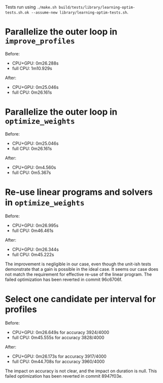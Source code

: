 Tests run using `./make.sh build/tests/library/learning-optim-tests.sh.ok --assume-new library/learning-optim-tests.sh`.

# Parallelize the outer loop in `improve_profiles`

Before:

- CPU+GPU: 0m26.288s
- full CPU: 1m10.929s

After:

- CPU+GPU: 0m25.046s
- full CPU: 0m26.161s

# Parallelize the outer loop in `optimize_weights`

Before:

- CPU+GPU: 0m25.046s
- full CPU: 0m26.161s

After:

- CPU+GPU: 0m4.560s
- full CPU: 0m5.367s

# Re-use linear programs and solvers in `optimize_weights`

Before:

- CPU+GPU: 0m26.995s
- full CPU: 0m46.461s

After:

- CPU+GPU: 0m26.344s
- full CPU: 0m45.222s

The improvement is negligible in our case, even though the unit-ish tests demonstrate that a gain is possible in the ideal case.
It seems our case does not match the requirement for effective re-use of the linear program.
The failed optimization has been reverted in commit 96c6706f.

# Select one candidate per interval for profiles

Before:

- CPU+GPU: 0m26.649s for accuracy 3924/4000
- full CPU: 0m45.555s for accuracy 3828/4000

After:

- CPU+GPU: 0m26.173s for accuracy 3917/4000
- full CPU: 0m44.708s for accuracy 3960/4000

The impact on accuracy is not clear, and the impact on duration is null.
This failed optimization has been reverted in commit 8947f03e.
